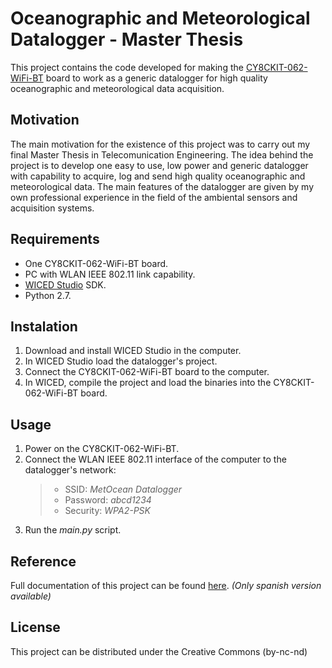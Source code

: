# Oceanographic and Meteorological Datalogger - Master Thesis
This project contains the code developed for making the [CY8CKIT-062-WiFi-BT](https://www.cypress.com/documentation/development-kitsboards/psoc-6-wifi-bt-pioneer-kit-cy8ckit-062-wifi-bt) board to work as a generic datalogger for high quality oceanographic and meteorological data acquisition.
## Motivation
The main motivation for the existence of this project was to carry out my final Master Thesis in Telecomunication Engineering.
The idea behind the project is to develop one easy to use, low power and generic datalogger with capability to acquire, log and send high quality oceanographic and meteorological data. 
The main features of the datalogger are given by my own  professional experience in the field of the ambiental sensors and acquisition systems.
## Requirements
* One CY8CKIT-062-WiFi-BT board.
* PC with WLAN IEEE 802.11 link capability.
* [WICED Studio](https://www.cypress.com/products/wiced-software) SDK.
* Python 2.7.
## Instalation
1. Download and install WICED Studio in the computer.
2. In WICED Studio load the datalogger's project.
3. Connect the CY8CKIT-062-WiFi-BT board to the computer.
4. In WICED, compile the project and load the binaries into the CY8CKIT-062-WiFi-BT board.
## Usage
1. Power on the CY8CKIT-062-WiFi-BT.
2. Connect the WLAN IEEE 802.11 interface of the computer to the datalogger's network:
    >* SSID: *MetOcean Datalogger*
    >* Password: *abcd1234*
    >* Security: *WPA2-PSK*
3. Run the *main.py* script.
## Reference
Full documentation of this project can be found [here](http://hdl.handle.net/10609/107488). *(Only spanish version available)*
## License
This project can be distributed under the Creative Commons (by-nc-nd)
